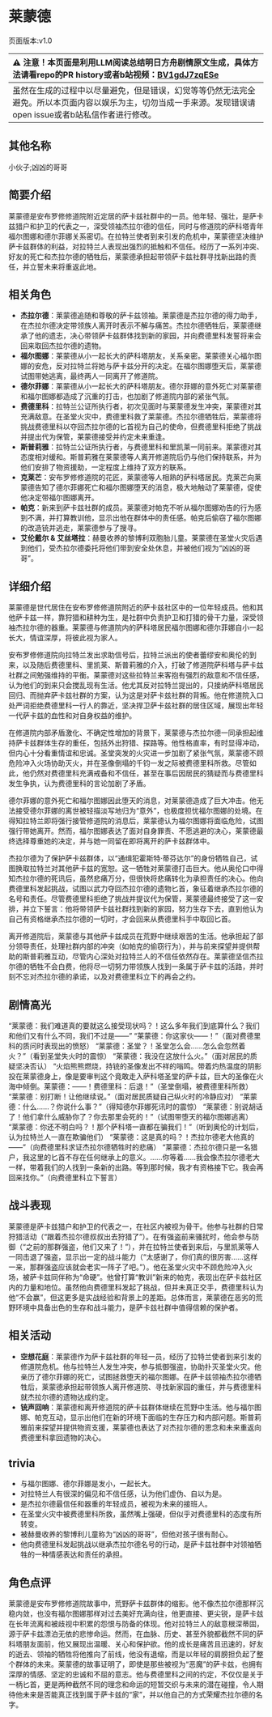 # 莱蒙德
页面版本:v1.0
 

| :warning: 注意！本页面是利用LLM阅读总结明日方舟剧情原文生成，具体方法请看repo的PR history或者b站视频：[BV1gdJ7zqESe](https://www.bilibili.com/video/BV1gdJ7zqESe/)         |
|:----------------------------|
| 虽然在生成的过程中以尽量避免，但是错误，幻觉等等仍然无法完全避免。所以本页面内容以娱乐为主，切勿当成一手来源。发现错误请open issue或者b站私信作者进行修改。|



## 其他名称
小伙子;凶凶的哥哥
## 简要介绍
莱蒙德是安布罗修修道院附近定居的萨卡兹社群中的一员。他年轻、强壮，是萨卡兹猎户和护卫的代表之一，深受领袖杰拉尔德的信任，同时与修道院的萨科塔青年福尔图娜和德尔菲娜关系密切。在拉特兰使者到来引发的危机中，莱蒙德坚决维护萨卡兹群体的利益，对拉特兰人表现出强烈的抵触和不信任。经历了一系列冲突、好友的死亡和杰拉尔德的牺牲后，莱蒙德承担起带领萨卡兹社群寻找新出路的责任，并立誓未来将重返此地。
## 相关角色
-   **杰拉尔德**：莱蒙德追随和尊敬的萨卡兹领袖。莱蒙德是杰拉尔德的得力助手，在杰拉尔德决定带领族人离开时表示不解与痛苦。杰拉尔德牺牲后，莱蒙德继承了他的遗志，决心带领萨卡兹群体找到新的家园，并向费德里科发誓将来会回来取回杰拉尔德的遗物。
-   **福尔图娜**：莱蒙德从小一起长大的萨科塔朋友，关系亲密。莱蒙德关心福尔图娜的安危，反对拉特兰将她与萨卡兹分开的决定。在福尔图娜堕天后，莱蒙德试图带她逃离，最终两人一同离开了修道院。
-   **德尔菲娜**：莱蒙德从小一起长大的萨科塔朋友。德尔菲娜的意外死亡对莱蒙德和福尔图娜都造成了沉重的打击，也加剧了修道院内部的紧张气氛。
-   **费德里科**：拉特兰公证所执行者，初次见面时与莱蒙德发生冲突，莱蒙德对其充满敌意。在圣堂火灾中，费德里科救了莱蒙德。杰拉尔德牺牲后，莱蒙德将挑战费德里科以夺回杰拉尔德的匕首视为自己的使命，但费德里科拒绝了挑战并提出代为保管，莱蒙德接受并约定未来重逢。
-   **斯普莉雅**：拉特兰公证所执行者，与费德里科和里凯莱一同前来。莱蒙德对其态度相对缓和。斯普莉雅在莱蒙德等人离开修道院后仍与他们保持联系，并为他们安排了物资援助，一定程度上维持了双方的联系。
-   **克莱芒**：安布罗修修道院的花匠，莱蒙德等人相熟的萨科塔居民。克莱芒向莱蒙德告知了德尔菲娜死亡和福尔图娜堕天的消息，极大地触动了莱蒙德，促使他决定带福尔图娜离开。
-   **帕克**：新来到萨卡兹社群的成员。莱蒙德对帕克不听从福尔图娜劝告的行为感到不满，并打算教训他，显示出他在群体中的责任感。帕克后偷窃了福尔图娜的改造铳并逃走，莱蒙德参与了搜寻。
-   **艾伦戴尔 & 艾丝塔拉**：赫曼收养的黎博利双胞胎儿童。莱蒙德在圣堂火灾后遇到他们，受杰拉尔德委托将他们带到安全处休息，并被他们视为“凶凶的哥哥”。
## 详细介绍
莱蒙德是世代居住在安布罗修修道院附近的萨卡兹社区中的一位年轻成员。他和其他萨卡兹一样，靠狩猎和耕种为生，是社群中负责护卫和打猎的骨干力量，深受领袖杰拉尔德的器重。莱蒙德与修道院内的萨科塔居民福尔图娜和德尔菲娜自小一起长大，情谊深厚，将彼此视为家人。

安布罗修修道院向拉特兰发出求助信号后，拉特兰派出的使者蕾缪安和奥伦的到来，以及随后费德里科、里凯莱、斯普莉雅的介入，打破了修道院萨科塔与萨卡兹社群之间勉强维持的平衡。莱蒙德对这些拉特兰来客抱有强烈的敌意和不信任感，认为他们的到来只会搅乱现有生活。他尤其反对拉特兰提出的，只接纳萨科塔居民回归、而抛弃萨卡兹社群的方案，认为这是对萨卡兹社群的背叛。他在修道院入口处严词拒绝费德里科一行人的靠近，坚决捍卫萨卡兹社群的居住区域，展现出年轻一代萨卡兹的血性和对自身权益的维护。

在修道院内部矛盾激化、不确定性增加的背景下，莱蒙德与杰拉尔德一同承担起维持萨卡兹群体生存的重任，包括外出狩猎、探路等。他性格直率，有时显得冲动，但内心十分看重情谊和忠诚。圣堂突发的火灾进一步加剧了紧张气氛，莱蒙德不顾危险冲入火场协助灭火，并在圣像倒塌的千钧一发之际被费德里科所救。尽管如此，他仍然对费德里科充满戒备和不信任，甚至在事后因居民的猜疑而与费德里科发生争执，认为费德里科的言论加剧了矛盾。

德尔菲娜的意外死亡和福尔图娜因此堕天的消息，对莱蒙德造成了巨大冲击。他无法接受德尔菲娜的离世被轻描淡写地归为“意外”，也极度担忧福尔图娜的处境。在得知拉特兰即将强行接管修道院的消息后，莱蒙德认为福尔图娜将面临危险，试图强行带她离开。然而，福尔图娜表达了面对自身罪责、不愿逃避的决心，莱蒙德最终选择尊重她的决定，并与她一同留在即将离开的萨卡兹群体中。

杰拉尔德为了保护萨卡兹群体，以“通缉犯霍斯特·蒂芬达尔”的身份牺牲自己，试图换取拉特兰对其他萨卡兹的宽恕。这一牺牲对莱蒙德打击巨大。他从奥伦口中得知杰拉尔德的死讯后，虽然悲痛万分，但很快将悲痛转化为承担责任的决心。他向费德里科发起挑战，试图以武力夺回杰拉尔德的遗物匕首，象征着继承杰拉尔德的名号和责任。尽管费德里科拒绝了挑战并提议代为保管，莱蒙德最终接受了这一安排，并立下誓言：他将带领萨卡兹社群找到新的家园，努力生存下去，直到他认为自己有资格继承杰拉尔德的一切时，才会回来从费德里科手中取回匕首。

离开修道院后，莱蒙德与其他萨卡兹成员在荒野中继续艰苦的生活。他承担起了部分领导责任，处理社群内部的冲突（如帕克的偷窃行为），并与前来探望并提供帮助的斯普莉雅互动，尽管内心深处对拉特兰人的不信任依然存在。莱蒙德坚信杰拉尔德的牺牲不会白费，他将尽一切努力带领族人找到一条属于萨卡兹的活路，并时刻不忘对杰拉尔德的承诺，以及对费德里科立下的再会之约。
## 剧情高光
“莱蒙德：我们难道真的要就这么接受现状吗？！这么多年我们到底算什么？我们和他们又有什么不同，我们不过是——”
“莱蒙德：你这家伙——！”（面对费德里科的质问时表现出的愤怒）
“莱蒙德：圣堂？！圣堂怎么会......怎么会忽然着火？”（看到圣堂失火时的震惊）
“莱蒙德：我没在这放什么火。”（面对居民的质疑坚决否认）
“火焰熊熊燃烧，持铳的圣像发出不祥的嗡鸣。带着灼热温度的阴影投在莱蒙德身上，像是要审判这个竟敢走入萨科塔圣堂的萨卡兹，巨大的圣像在火海中倾倒。莱蒙德：——！费德里科：后退！”（圣堂倒塌，被费德里科所救）
“莱蒙德：别打断！让他继续说。”（面对居民质疑自己纵火时的冷静应对）
“莱蒙德：什么......？你说什么事？”（得知德尔菲娜死讯时的震惊）
“莱蒙德：别说胡话了！他们拿什么威胁你了？你去那里会死的！”（试图带堕天的福尔图娜逃离）
“莱蒙德：你还不明白吗？！那个萨科塔一直都在骗我们！”（听到奥伦的计划后，认为拉特兰人一直在欺骗他们）
“莱蒙德：这是真的吗？！杰拉尔德老大他真的——”（向费德里科求证杰拉尔德牺牲时的悲痛）
“莱蒙德：杰拉尔德只是一名猎户，我这里的匕首不存在任何继承上的意义。......你等着......我会像杰拉尔德老大一样，带着我们的人找到一条新的出路。等到那时候，我才有资格接下它。我会再回来找你。”（向费德里科立下誓言）
## 战斗表现
莱蒙德是萨卡兹猎户和护卫的代表之一，在社区内被视为骨干。他参与社群的日常狩猎活动（“跟着杰拉尔德叔叔出去狩猎了”）。在有强盗前来骚扰时，他会参与防御（“之前的那群强盗，他们又来了！”），并在拉特兰使者到来后，与里凯莱等人一同击退了强盗，显示出一定的战斗能力（“太感谢了，你们真的很厉害......这样一来，那群强盗应该就会老实一阵子了吧。”）。他在圣堂火灾中不顾危险冲入火场，被萨卡兹同伴称为“命硬”。他曾打算“教训”新来的帕克，表现出在萨卡兹社区内的力量和地位。虽然他向费德里科发起了挑战，但并未真正交手，费德里科认为他“不会赢”，但这更多是实战经验和背景上的差距。总体而言，莱蒙德在恶劣的荒野环境中具备出色的生存和战斗能力，是萨卡兹社群中值得信赖的保护者。
## 相关活动
-   **空想花庭**：莱蒙德作为萨卡兹社群的年轻一员，经历了拉特兰使者到来引发的修道院危机。他与拉特兰人发生冲突，参与抵御强盗，协助扑灭圣堂火灾。他亲历了德尔菲娜的死亡，试图拯救堕天的福尔图娜。在萨卡兹领袖杰拉尔德牺牲后，莱蒙德承担起带领族人离开修道院、寻找新家园的重任，并与费德里科就杰拉尔德的遗物达成约定。
-   **铳声回响**：莱蒙德和离开修道院的萨卡兹群体继续在荒野中生活。他与福尔图娜、帕克互动，显示出他们在新的环境下面临的生存压力和内部问题。斯普莉雅前来探望并提供物资支援，莱蒙德也表达了对杰拉尔德的思念和未来重返向费德里科拿回遗物的决心。
## trivia
*   与福尔图娜、德尔菲娜是发小，一起长大。
*   对拉特兰人有很深的偏见和不信任感，认为他们虚伪、自以为是。
*   是杰拉尔德最信任和器重的年轻成员，被视为未来的接班人。
*   在圣堂火灾中被费德里科所救，虽然嘴上强硬，但似乎对费德里科的态度有所转变。
*   被赫曼收养的黎博利儿童称为“凶凶的哥哥”，但他对孩子很有耐心。
*   他向费德里科发起挑战以继承杰拉尔德名号的行动，是萨卡兹社群中对领袖牺牲的一种情感表达和责任的承担。
## 角色点评
莱蒙德是安布罗修修道院故事中，荒野萨卡兹群体的缩影。他不像杰拉尔德那样沉稳内敛，也没有福尔图娜那样对过去美好充满向往，他更直接、更尖锐，是萨卡兹在长年流离和被歧视中积累的怨恨与防备的体现。他对拉特兰人的敌意根深蒂固，源于萨卡兹漂泊无依的悲惨命运。然而，在血脉、历史、甚至外貌都截然不同的萨科塔朋友面前，他又展现出温暖、关心和保护欲。他的成长是痛苦且迅速的，好友的逝去、领袖的牺牲将他推向了前线，他没有退缩，而是以年轻的肩膀担负起了整个群体的未来。莱蒙德的故事证明了，即使是那些被视为“恶魔”的萨卡兹，也拥有深厚的情感、坚定的忠诚和不屈的意志。他与费德里科之间的约定，不仅仅是关于一柄匕首，更是两种截然不同的理念和命运的短暂交织与未来的潜在碰撞，令人期待他未来是否能真正找到属于萨卡兹的“家”，并以他自己的方式荣耀杰拉尔德的名字。